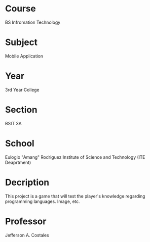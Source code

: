 # Course
BS Infromation Technology
# Subject
Mobile Application
# Year
3rd Year College
# Section
BSIT 3A
# School 
Eulogio "Amang" Rodriguez Institute of Science and Technology (ITE Deaprtment)
# Decription
This project is a game that will test the player's knowledge regarding programming languages.
Image, etc. 
# Professor
Jefferson A. Costales
